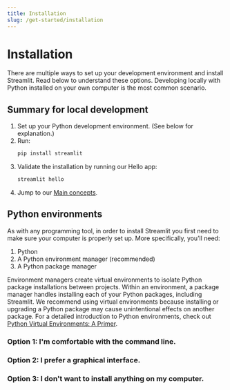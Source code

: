```yaml
---
title: Installation
slug: /get-started/installation
---
```


# Installation

There are multiple ways to set up your development environment and install Streamlit. Read below to understand these options. Developing locally with Python installed on your own computer is the most common scenario.

<div style={{padding: "0 20px 10px 30px", border: "1px solid gray", borderRadius: "20px"}}>

## Summary for local development

1. Set up your Python development environment. (See below for explanation.)
2. Run:
   ```bash
   pip install streamlit
   ```
3. Validate the installation by running our Hello app:
   ```bash
   streamlit hello
   ```
4. Jump to our [Main concepts](/get-started/fundamentals/main-concepts).

</div>

## Python environments

As with any programming tool, in order to install Streamlit you first need to make sure your computer is properly set up. More specifically, you’ll need:

1. Python
2. A Python environment manager (recommended)
3. A Python package manager

Environment managers create virtual environments to isolate Python package installations between projects. Within an environment, a package manager handles installing each of your Python packages, including Streamlit. We recommend using virtual environments because installing or upgrading a Python package may cause unintentional effects on another package. For a detailed introduction to Python environments, check out [Python Virtual Environments: A Primer](https://realpython.com/python-virtual-environments-a-primer/).

### Option 1: I'm comfortable with the command line.

<InlineCalloutContainer spacing="singleton">
   <InlineCallout color="orange-70" icon="terminal" bold="Install Streamlit using command line" href="/get-started/installation/command-line">
   </InlineCallout>
</InlineCalloutContainer>

### Option 2: I prefer a graphical interface.

<InlineCalloutContainer spacing="singleton">
   <InlineCallout color="orange-70" icon="space_dashboard" bold="Install Streamlit using Anaconda Distribution" href="/get-started/installation/anaconda-distribution">
   </InlineCallout>
</InlineCalloutContainer>

### Option 3: I don't want to install anything on my computer.

<InlineCalloutContainer spacing="singleton">
   <InlineCallout color="orange-70" icon="developer_mode" bold="Use Community Cloud to develop with GitHub Codespaces" href="/get-started/installation/community-cloud">
   </InlineCallout>
</InlineCalloutContainer>
